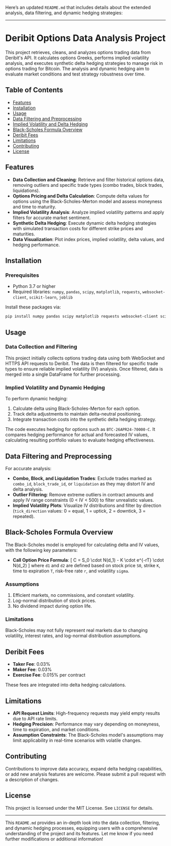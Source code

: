Here’s an updated `README.md` that includes details about the extended analysis, data filtering, and dynamic hedging strategies:

---

# Deribit Options Data Analysis Project

This project retrieves, cleans, and analyzes options trading data from Deribit's API. It calculates options Greeks, performs implied volatility analysis, and executes synthetic delta hedging strategies to manage risk in options trading for Bitcoin. The analysis and dynamic hedging aim to evaluate market conditions and test strategy robustness over time.

## Table of Contents
- [Features](#features)
- [Installation](#installation)
- [Usage](#usage)
- [Data Filtering and Preprocessing](#data-filtering-and-preprocessing)
- [Implied Volatility and Delta Hedging](#implied-volatility-and-delta-hedging)
- [Black-Scholes Formula Overview](#black-scholes-formula-overview)
- [Deribit Fees](#deribit-fees)
- [Limitations](#limitations)
- [Contributing](#contributing)
- [License](#license)

## Features
- **Data Collection and Cleaning**: Retrieve and filter historical options data, removing outliers and specific trade types (combo trades, block trades, liquidations).
- **Options Pricing and Delta Calculation**: Compute delta values for options using the Black-Scholes-Merton model and assess moneyness and time to maturity.
- **Implied Volatility Analysis**: Analyze implied volatility patterns and apply filters for accurate market sentiment.
- **Synthetic Delta Hedging**: Execute dynamic delta hedging strategies with simulated transaction costs for different strike prices and maturities.
- **Data Visualization**: Plot index prices, implied volatility, delta values, and hedging performance.

## Installation
### Prerequisites
- Python 3.7 or higher
- Required libraries: `numpy`, `pandas`, `scipy`, `matplotlib`, `requests`, `websocket-client`, `scikit-learn`, `joblib`

Install these packages via:
```bash
pip install numpy pandas scipy matplotlib requests websocket-client scikit-learn joblib
```

## Usage
### Data Collection and Filtering
This project initially collects options trading data using both WebSocket and HTTPS API requests to Deribit. The data is then filtered for specific trade types to ensure reliable implied volatility (IV) analysis. Once filtered, data is merged into a single DataFrame for further processing.

### Implied Volatility and Dynamic Hedging
To perform dynamic hedging:
1. Calculate delta using Black-Scholes-Merton for each option.
2. Track delta adjustments to maintain delta-neutral positioning.
3. Integrate transaction costs into the synthetic delta hedging strategy.

The code executes hedging for options such as `BTC-26APR24-70000-C`. It compares hedging performance for actual and forecasted IV values, calculating resulting portfolio values to evaluate hedging effectiveness.


## Data Filtering and Preprocessing
For accurate analysis:
- **Combo, Block, and Liquidation Trades**: Exclude trades marked as `combo_id`, `block_trade_id`, or `liquidation` as they may distort IV and delta analysis.
- **Outlier Filtering**: Remove extreme outliers in contract amounts and apply IV range constraints (0 < IV < 500) to filter unrealistic values.
- **Implied Volatility Plots**: Visualize IV distributions and filter by direction (`tick_direction` values: 0 = equal, 1 = uptick, 2 = downtick, 3 = repeated).

## Black-Scholes Formula Overview
The Black-Scholes model is employed for calculating delta and IV values, with the following key parameters:
- **Call Option Price Formula**:
  \[ C = S_0 \cdot N(d_1) - K \cdot e^{-rT} \cdot N(d_2) \]
  where `d1` and `d2` are defined based on stock price `S0`, strike `K`, time to expiration `T`, risk-free rate `r`, and volatility `sigma`.

### Assumptions
1. Efficient markets, no commissions, and constant volatility.
2. Log-normal distribution of stock prices.
3. No dividend impact during option life.

### Limitations
Black-Scholes may not fully represent real markets due to changing volatility, interest rates, and log-normal distribution assumptions.

## Deribit Fees
- **Taker Fee**: 0.03%
- **Maker Fee**: 0.03%
- **Exercise Fee**: 0.015% per contract

These fees are integrated into delta hedging calculations.

## Limitations
- **API Request Limits**: High-frequency requests may yield empty results due to API rate limits.
- **Hedging Precision**: Performance may vary depending on moneyness, time to expiration, and market conditions.
- **Assumption Constraints**: The Black-Scholes model's assumptions may limit applicability in real-time scenarios with volatile changes.

## Contributing
Contributions to improve data accuracy, expand delta hedging capabilities, or add new analysis features are welcome. Please submit a pull request with a description of changes.

## License
This project is licensed under the MIT License. See `LICENSE` for details.

---

This `README.md` provides an in-depth look into the data collection, filtering, and dynamic hedging processes, equipping users with a comprehensive understanding of the project and its features. Let me know if you need further modifications or additional information!
